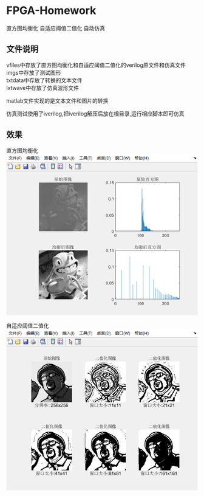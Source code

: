 # FPGA-Homework
直方图均衡化 自适应阈值二值化 自动仿真

## 文件说明
vfiles中存放了直方图均衡化和自适应阈值二值化的verilog原文件和仿真文件  
imgs中存放了测试图形  
txtdata中存放了转换的文本文件  
lxtwave中存放了仿真波形文件  

matlab文件实现的是文本文件和图片的转换  

仿真测试使用了iverilog,把iverilog解压后放在根目录,运行相应脚本即可仿真

## 效果
直方图均衡化  
![](./1.png "直方图均衡化")	  

自适应阈值二值化  
![](./2.png "自适应阈值二值化")	
